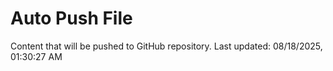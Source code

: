 # Auto Push File

Content that will be pushed to GitHub repository.
Last updated: 08/18/2025, 01:30:27 AM